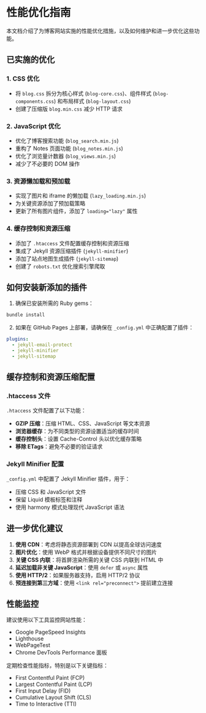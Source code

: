 # 性能优化指南

本文档介绍了为博客网站实施的性能优化措施，以及如何维护和进一步优化这些功能。

## 已实施的优化

### 1. CSS 优化
- 将 `blog.css` 拆分为核心样式 (`blog-core.css`)、组件样式 (`blog-components.css`) 和布局样式 (`blog-layout.css`)
- 创建了压缩版 `blog.min.css` 减少 HTTP 请求

### 2. JavaScript 优化
- 优化了博客搜索功能 (`blog_search.min.js`)
- 重构了 Notes 页面功能 (`blog_notes.min.js`)
- 优化了浏览量计数器 (`blog_views.min.js`)
- 减少了不必要的 DOM 操作

### 3. 资源懒加载和预加载
- 实现了图片和 iframe 的懒加载 (`lazy_loading.min.js`)
- 为关键资源添加了预加载策略
- 更新了所有图片组件，添加了 `loading="lazy"` 属性

### 4. 缓存控制和资源压缩
- 添加了 `.htaccess` 文件配置缓存控制和资源压缩
- 集成了 Jekyll 资源压缩插件 (`jekyll-minifier`)
- 添加了站点地图生成插件 (`jekyll-sitemap`)
- 创建了 `robots.txt` 优化搜索引擎爬取

## 如何安装新添加的插件

1. 确保已安装所需的 Ruby gems：

```bash
bundle install
```

2. 如果在 GitHub Pages 上部署，请确保在 `_config.yml` 中正确配置了插件：

```yaml
plugins:
  - jekyll-email-protect
  - jekyll-minifier
  - jekyll-sitemap
```

## 缓存控制和资源压缩配置

### .htaccess 文件

`.htaccess` 文件配置了以下功能：

- **GZIP 压缩**：压缩 HTML、CSS、JavaScript 等文本资源
- **浏览器缓存**：为不同类型的资源设置适当的缓存时间
- **缓存控制头**：设置 Cache-Control 头以优化缓存策略
- **移除 ETags**：避免不必要的验证请求

### Jekyll Minifier 配置

`_config.yml` 中配置了 Jekyll Minifier 插件，用于：

- 压缩 CSS 和 JavaScript 文件
- 保留 Liquid 模板标签和注释
- 使用 harmony 模式处理现代 JavaScript 语法

## 进一步优化建议

1. **使用 CDN**：考虑将静态资源部署到 CDN 以提高全球访问速度
2. **图片优化**：使用 WebP 格式并根据设备提供不同尺寸的图片
3. **关键 CSS 内联**：将首屏渲染所需的关键 CSS 内联到 HTML 中
4. **延迟加载非关键 JavaScript**：使用 `defer` 或 `async` 属性
5. **使用 HTTP/2**：如果服务器支持，启用 HTTP/2 协议
6. **预连接到第三方域**：使用 `<link rel="preconnect">` 提前建立连接

## 性能监控

建议使用以下工具监控网站性能：

- Google PageSpeed Insights
- Lighthouse
- WebPageTest
- Chrome DevTools Performance 面板

定期检查性能指标，特别是以下关键指标：

- First Contentful Paint (FCP)
- Largest Contentful Paint (LCP)
- First Input Delay (FID)
- Cumulative Layout Shift (CLS)
- Time to Interactive (TTI)
